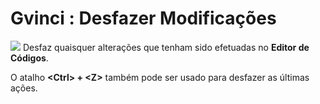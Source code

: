 # Gvinci : Desfazer Modificações

![](http://www.gvinci.com.br/manual/desfazgv5.png)   Desfaz quaisquer alterações que tenham sido efetuadas no **Editor de Códigos**.

O atalho **&lt;Ctrl&gt; + &lt;Z&gt;** também pode ser usado para desfazer as últimas ações.

